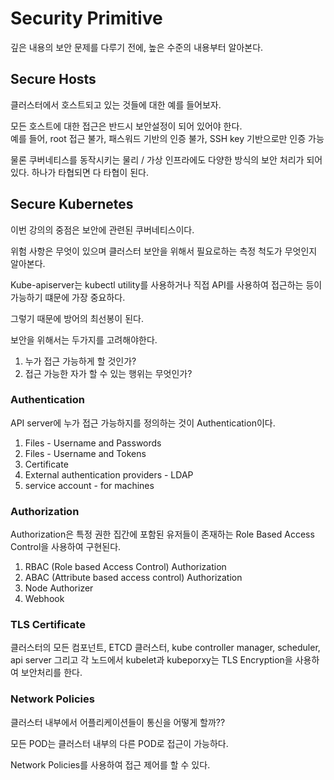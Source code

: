 # Security Primitive
깊은 내용의 보안 문제를 다루기 전에, 높은 수준의 내용부터 알아본다.

## Secure Hosts
클러스터에서 호스트되고 있는 것들에 대한 예를 들어보자.

모든 호스트에 대한 접근은 반드시 보안설정이 되어 있어야 한다.  
예를 들어, root 접근 불가, 패스워드 기반의 인증 불가, SSH key 기반으로만 인증 가능

물론 쿠버네티스를 동작시키는 물리 / 가상 인프라에도 다양한 방식의 보안 처리가 되어 있다.
하나가 타협되면 다 타협이 된다.

## Secure Kubernetes
이번 강의의 중점은 보안에 관련된 쿠버네티스이다.

위험 사항은 무엇이 있으며 클러스터 보안을 위해서 필요로하는 측정 척도가 무엇인지 알아본다.

Kube-apiserver는 kubectl utility를 사용하거나 직접 API를 사용하여 접근하는 등이 가능하기 떄문에 가장 중요하다.

그렇기 때문에 방어의 최선봉이 된다.

보안을 위해서는 두가지를 고려해야한다.

1. 누가 접근 가능하게 할 것인가?
2. 접근 가능한 자가 할 수 있는 행위는 무엇인가?

### Authentication
API server에 누가 접근 가능하지를 정의하는 것이 Authentication이다.
1. Files - Username and Passwords
2. Files - Username and Tokens
3. Certificate
4. External authentication providers - LDAP
5. service account - for machines

### Authorization
Authorization은 특정 권한 집간에 포함된 유저들이 존재하는 Role Based Access Control을 사용하여 구현된다.
1. RBAC (Role based Access Control) Authorization
2. ABAC (Attribute based access control) Authorization
3. Node Authorizer
4. Webhook

### TLS Certificate
클러스터의 모든 컴포넌트, ETCD 클러스터, kube controller manager, scheduler, api server 그리고 각 노드에서 kubelet과 kubeporxy는 TLS Encryption을 사용하여 보안처리를 한다.

 
### Network Policies
클러스터 내부에서 어플리케이션들이 통신을 어떻게 할까??

모든 POD는 클러스터 내부의 다른 POD로 접근이 가능하다.

Network Policies를 사용하여 접근 제어를 할 수 있다.


 
